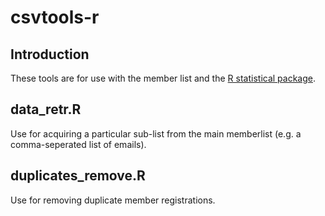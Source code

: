 # csvtools-r

## Introduction

These tools are for use with the member list and the [R statistical package](r-project.org). 

## data_retr.R

Use for acquiring a particular sub-list from the main memberlist (e.g. a comma-seperated list of emails).

## duplicates_remove.R

Use for removing duplicate member registrations.